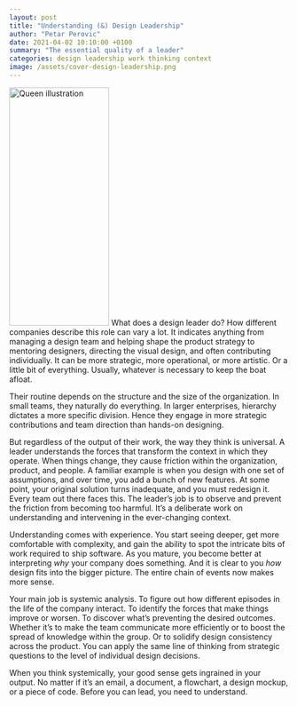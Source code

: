 ```yaml
---
layout: post
title: "Understanding (&) Design Leadership"
author: "Petar Perovic"
date: 2021-04-02 10:10:00 +0100
summary: "The essential quality of a leader"
categories: design leadership work thinking context
image: /assets/cover-design-leadership.png
---
```


<img class="fr ml4 nt3 nr5" width="180" height="429" src="{% link /assets/leadership-queen.jpg %}" alt="Queen illustration">
What does a design leader do? How different companies describe this role can vary a lot. It indicates anything from managing a design team and helping shape the product strategy to mentoring designers, directing the visual design, and often contributing individually. It can be more strategic, more operational, or more artistic. Or a little bit of everything. Usually, whatever is necessary to keep the boat afloat.

Their routine depends on the structure and the size of the organization. In small teams, they naturally do everything. In larger enterprises, hierarchy dictates a more specific division. Hence they engage in more strategic contributions and team direction than hands-on designing.

But regardless of the output of their work, the way they think is universal. A leader understands the forces that transform the context in which they operate. When things change, they cause friction within the organization, product, and people. A familiar example is when you design with one set of assumptions, and over time, you add a bunch of new features. At some point, your original solution turns inadequate, and you must redesign it. Every team out there faces this. The leader’s job is to observe and prevent the friction from becoming too harmful. It’s a deliberate work on understanding and intervening in the ever-changing context.

Understanding comes with experience. You start seeing deeper, get more comfortable with complexity, and gain the ability to spot the intricate bits of work required to ship software. As you mature, you become better at interpreting _why_ your company does something. And it is clear to you _how_ design fits into the bigger picture. The entire chain of events now makes more sense.

Your main job is systemic analysis. To figure out how different episodes in the life of the company interact. To identify the forces that make things improve or worsen. To discover what’s preventing the desired outcomes. Whether it’s to make the team communicate more efficiently or to boost the spread of knowledge within the group. Or to solidify design consistency across the product. You can apply the same line of thinking from strategic questions to the level of individual design decisions.

When you think systemically, your good sense gets ingrained in your output. No matter if it’s an email, a document, a flowchart, a design mockup, or a piece of code. Before you can lead, you need to understand.